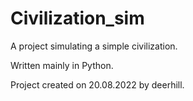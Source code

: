 # Civilization_sim

A project simulating a simple civilization.

Written mainly in Python.

Project created on 20.08.2022 by deerhill.
